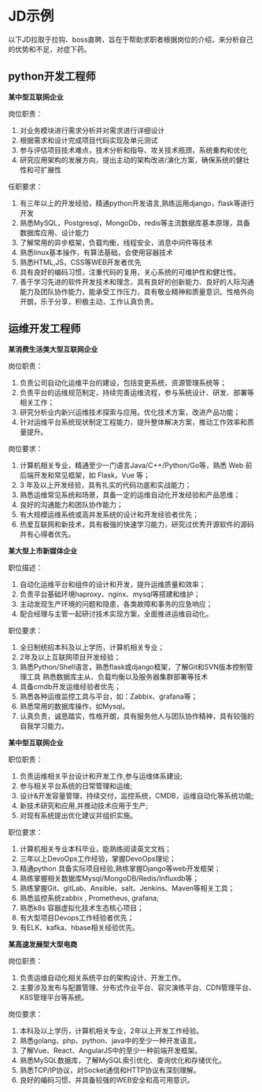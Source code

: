 # JD示例

以下JD拉取于拉钩、boss直聘，旨在于帮助求职者根据岗位的介绍，来分析自己的优势和不足，对症下药。

## python开发工程师

**某中型互联网企业**

岗位职责：

1. 对业务模块进行需求分析并对需求进行详细设计
2. 根据需求和设计完成项目代码实现及单元测试
3. 参与评估项目技术难点，技术分析和指导、攻关技术瓶颈，系统重构和优化
4. 研究应用架构的发展方向，提出主动的架构改进/演化方案，确保系统的健壮性和可扩展性

任职要求：

1. 有三年以上的开发经验，精通python开发语言,熟练运用django，flask等进行开发
2. 熟悉MySQL，Postgresql，MongoDb，redis等主流数据库基本原理，具备数据库应用、设计能力
3. 了解常用的异步框架，负载均衡，线程安全，消息中间件等技术
4. 熟悉linux基本操作，有算法基础，会使用容器技术
5. 熟悉HTML,JS，CSS等WEB开发者优先
6. 具有良好的编码习惯，注重代码的复用，关心系统的可维护性和健壮性。
7. 善于学习先进的软件开发技术和理念，具有良好的创新能力、良好的人际沟通能力及团队协作能力，能承受工作压力，具有敬业精神和质量意识。性格外向开朗，乐于分享，积极主动，工作认真负责。

## 运维开发工程师

**某消费生活类大型互联网企业**

岗位职责： 

1. 负责公司自动化运维平台的建设，包括变更系统，资源管理系统等；
2. 负责平台的运维规范制定，持续完善运维流程，参与系统设计、研发、部署等相关工作；
3. 研究分析业内新兴运维技术探索与应用。优化技术方案，改进产品功能；
4. 针对运维平台系统现状制定工程能力，提升整体解决方案，推动工作效率和质量提升。

岗位要求： 

1. 计算机相关专业，精通至少一门语言Java/C++/Python/Go等，熟悉 Web 前后端开发和常见框架，如 Flask，Vue 等；
2. 3 年及以上开发经验，具有扎实的代码功底和实战能力；
3. 熟悉运维常见系统和场景，具备一定的运维自动化开发经验和产品思维；
4. 良好的沟通能力和团队协作能力；
5. 有大规模运维系统或高并发系统的设计和开发经验者优先；
6. 热爱互联网和新技术，具有极强的快速学习能力，研究过优秀开源软件的源码并有心得者优先。

**某大型上市新媒体企业**

职位描述：

1. 自动化运维平台和组件的设计和开发，提升运维质量和效率；
2. 负责平台基础环境haproxy、nginx、mysql等搭建和维护；
3. 主动发现生产环境的问题和隐患，各类故障和事务的应急响应；
4. 配合经理与主管一起研讨技术实现方案，全面推进运维自动化。

职位要求：

1. 全日制统招本科及以上学历，计算机相关专业；
2. 2年及以上互联网项目开发经验；
3. 熟悉Python/Shell语言，熟悉flask或django框架，了解Git和SVN版本控制管理工具 熟悉数据库主从、负载均衡以及服务器集群部署等技术
4. 具备cmdb开发运维经验者优先；
5. 熟悉各种运维监控工具与平台，如：Zabbix、grafana等；
6. 熟悉常用的数据库操作，如Mysql。
7. 认真负责，诚恳踏实，性格开朗，具有服务他人与团队协作精神，具有较强的自我学习能力。

**某中型互联网企业**

职位职责：

1. 负责运维相关平台设计和开发工作,参与运维体系建设;
2. 参与相关平台系统的日常管理和运维;
3. 设计&开发容量管理，持续交付，监控系统，CMDB，运维自动化等系统功能;
4. 新技术研究和应用,并推动技术应用于生产;
5. 对现有系统提出优化建议并组织实施。

职位要求：

1. 计算机相关专业本科毕业，能熟练阅读英文文档；
2. 三年以上DevoOps工作经验，掌握DevoOps理论；
3. 精通python 具备实际项目经验,熟练掌握Django等web开发框架；
4. 熟练掌握相关数据库Mysql/MongoDB/Redis/Influxdb等；
5. 熟练掌握Git、gitLab、Ansible、salt、Jenkins、Maven等相关工具；
6. 熟悉监控系统zabbix , Prometheus, grafana;
7. 熟悉k8s 容器虚拟化技术生态核心项目；
8. 有大型项目Devops工作经验者优先；
9. 有ELK、kafka、hbase相关经验优先。

**某高速发展型大型电商**

岗位职责：

1. 负责运维自动化相关系统平台的架构设计、开发工作。
2. 主要涉及发布与配置管理、分布式作业平台、容灾演练平台、CDN管理平台、K8S管理平台等系统。

岗位要求：

1. 本科及以上学历，计算机相关专业，2年以上开发工作经验。
2. 熟悉golang、php、python、java中的至少一种开发语言。
3. 了解Vue、React、AngularJS中的至少一种前端开发框架。
4. 熟悉MySQL数据库，了解MySQL索引优化、查询优化和存储优化。
5. 熟悉TCP/IP协议，对Socket通信和HTTP协议有深刻理解。
6. 良好的编码习惯、并具备较强的WEB安全和高可用意识。
